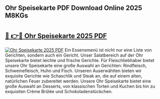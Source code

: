 ## Ohr Speisekarte PDF Download Online 2025 M8KGs

# <h2><a href="http://gcbcwqk.nevu.top/?p=Ohr+Speisekarte">🔗 👉🔴 Ohr Speisekarte 2025 PDF</a></h2>

[![Ohr Speisekarte 2025 PDF](https://i.imgur.com/dBaPXMq.png)](http://gcbcwqk.nevu.top/?p=Ohr+Speisekarte)
Ein Essensmenü ist nicht nur eine Liste von Gerichten, sondern auch ein Gericht. Unser Salatbereich auf der Ohr Speisekarte bietet leichte und frische Gerichte. Für Fleischliebhaber bietet unsere Ohr Speisekarte eine große Auswahl an Gerichten: Rindfleisch, Schweinefleisch, Huhn und Fisch. Unseren Auserwählten bieten wir exquisite Gerichte wie Schaschlik und Steak an, die auf einem alten, natürlichen Feuer zubereitet werden. Unsere Ohr Speisekarte bietet eine große Auswahl an Desserts, von klassischen Torten und Kuchen bis hin zu exquisiten Crème Brûlée und Schokoladenstückchen.
